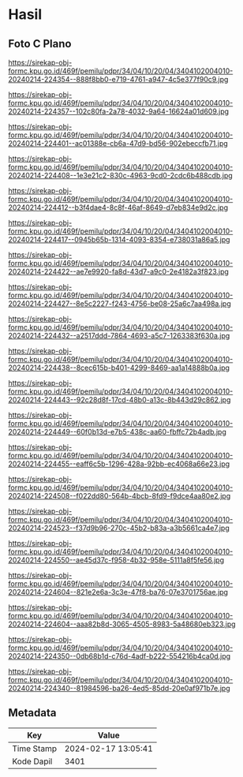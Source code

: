 # Hasil

## Foto C Plano

https://sirekap-obj-formc.kpu.go.id/469f/pemilu/pdpr/34/04/10/20/04/3404102004010-20240214-224354--888f8bb0-e719-4761-a947-4c5e377f90c9.jpg

https://sirekap-obj-formc.kpu.go.id/469f/pemilu/pdpr/34/04/10/20/04/3404102004010-20240214-224357--102c80fa-2a78-4032-9a64-16624a01d609.jpg

https://sirekap-obj-formc.kpu.go.id/469f/pemilu/pdpr/34/04/10/20/04/3404102004010-20240214-224401--ac01388e-cb6a-47d9-bd56-902ebeccfb71.jpg

https://sirekap-obj-formc.kpu.go.id/469f/pemilu/pdpr/34/04/10/20/04/3404102004010-20240214-224408--1e3e21c2-830c-4963-9cd0-2cdc6b488cdb.jpg

https://sirekap-obj-formc.kpu.go.id/469f/pemilu/pdpr/34/04/10/20/04/3404102004010-20240214-224412--b3f4dae4-8c8f-46af-8649-d7eb834e9d2c.jpg

https://sirekap-obj-formc.kpu.go.id/469f/pemilu/pdpr/34/04/10/20/04/3404102004010-20240214-224417--0945b65b-1314-4093-8354-e738031a86a5.jpg

https://sirekap-obj-formc.kpu.go.id/469f/pemilu/pdpr/34/04/10/20/04/3404102004010-20240214-224422--ae7e9920-fa8d-43d7-a9c0-2e4182a3f823.jpg

https://sirekap-obj-formc.kpu.go.id/469f/pemilu/pdpr/34/04/10/20/04/3404102004010-20240214-224427--8e5c2227-f243-4756-be08-25a6c7aa498a.jpg

https://sirekap-obj-formc.kpu.go.id/469f/pemilu/pdpr/34/04/10/20/04/3404102004010-20240214-224432--a2517ddd-7864-4693-a5c7-1263383f630a.jpg

https://sirekap-obj-formc.kpu.go.id/469f/pemilu/pdpr/34/04/10/20/04/3404102004010-20240214-224438--8cec615b-b401-4299-8469-aa1a14888b0a.jpg

https://sirekap-obj-formc.kpu.go.id/469f/pemilu/pdpr/34/04/10/20/04/3404102004010-20240214-224443--92c28d8f-17cd-48b0-a13c-8b443d29c862.jpg

https://sirekap-obj-formc.kpu.go.id/469f/pemilu/pdpr/34/04/10/20/04/3404102004010-20240214-224449--60f0b13d-e7b5-438c-aa60-fbffc72b4adb.jpg

https://sirekap-obj-formc.kpu.go.id/469f/pemilu/pdpr/34/04/10/20/04/3404102004010-20240214-224455--eaff6c5b-1296-428a-92bb-ec4068a66e23.jpg

https://sirekap-obj-formc.kpu.go.id/469f/pemilu/pdpr/34/04/10/20/04/3404102004010-20240214-224508--f022dd80-564b-4bcb-8fd9-f9dce4aa80e2.jpg

https://sirekap-obj-formc.kpu.go.id/469f/pemilu/pdpr/34/04/10/20/04/3404102004010-20240214-224523--f37d9b96-270c-45b2-b83a-a3b5661ca4e7.jpg

https://sirekap-obj-formc.kpu.go.id/469f/pemilu/pdpr/34/04/10/20/04/3404102004010-20240214-224550--ae45d37c-f958-4b32-958e-5111a8f5fe56.jpg

https://sirekap-obj-formc.kpu.go.id/469f/pemilu/pdpr/34/04/10/20/04/3404102004010-20240214-224604--821e2e6a-3c3e-47f8-ba76-07e3701756ae.jpg

https://sirekap-obj-formc.kpu.go.id/469f/pemilu/pdpr/34/04/10/20/04/3404102004010-20240214-224604--aaa82b8d-3065-4505-8983-5a48680eb323.jpg

https://sirekap-obj-formc.kpu.go.id/469f/pemilu/pdpr/34/04/10/20/04/3404102004010-20240214-224350--0db68b1d-c76d-4adf-b222-554216b4ca0d.jpg

https://sirekap-obj-formc.kpu.go.id/469f/pemilu/pdpr/34/04/10/20/04/3404102004010-20240214-224340--81984596-ba26-4ed5-85dd-20e0af971b7e.jpg


## Metadata

| Key        | Value               |
| ---------- | ------------------- |
| Time Stamp | 2024-02-17 13:05:41 |
| Kode Dapil | 3401                |



